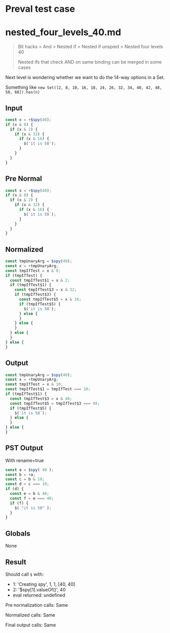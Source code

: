 # Preval test case

# nested_four_levels_40.md

> Bit hacks > And > Nested if > Nested if unspied > Nested four levels 40
>
> Nested ifs that check AND on same binding can be merged in some cases

Next level is wondering whether we want to do the 14-way options in a Set.

Something like `new Set([2, 8, 10, 16, 18, 24, 26, 32, 34, 40, 42, 48, 50, 60]).has(n)`

## Input

`````js filename=intro
const x = +$spy(40);
if (x & 8) {
  if (x & 2) {
    if (x & 32) {
      if (x & 16) {
        $('it is 58');
      }
    }
  }
}
`````

## Pre Normal


`````js filename=intro
const x = +$spy(40);
if (x & 8) {
  if (x & 2) {
    if (x & 32) {
      if (x & 16) {
        $(`it is 58`);
      }
    }
  }
}
`````

## Normalized


`````js filename=intro
const tmpUnaryArg = $spy(40);
const x = +tmpUnaryArg;
const tmpIfTest = x & 8;
if (tmpIfTest) {
  const tmpIfTest$1 = x & 2;
  if (tmpIfTest$1) {
    const tmpIfTest$3 = x & 32;
    if (tmpIfTest$3) {
      const tmpIfTest$5 = x & 16;
      if (tmpIfTest$5) {
        $(`it is 58`);
      } else {
      }
    } else {
    }
  } else {
  }
} else {
}
`````

## Output


`````js filename=intro
const tmpUnaryArg = $spy(40);
const x = +tmpUnaryArg;
const tmpIfTest = x & 10;
const tmpIfTest$1 = tmpIfTest === 10;
if (tmpIfTest$1) {
  const tmpIfTest$3 = x & 48;
  const tmpIfTest$5 = tmpIfTest$3 === 48;
  if (tmpIfTest$5) {
    $(`it is 58`);
  } else {
  }
} else {
}
`````

## PST Output

With rename=true

`````js filename=intro
const a = $spy( 40 );
const b = +a;
const c = b & 10;
const d = c === 10;
if (d) {
  const e = b & 48;
  const f = e === 48;
  if (f) {
    $( "it is 58" );
  }
}
`````

## Globals

None

## Result

Should call `$` with:
 - 1: 'Creating spy', 1, 1, [40, 40]
 - 2: '$spy[1].valueOf()', 40
 - eval returned: undefined

Pre normalization calls: Same

Normalized calls: Same

Final output calls: Same

